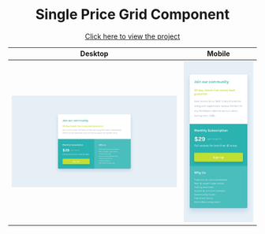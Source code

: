 <h1 align=center>Single Price Grid Component</a></h1>

<p align=center>
    <a target="_blank" href="https://jialatteo.github.io/Frontend-Mentor-Challenges/single-price-grid-component-master/">Click here to view the project </a> 
</p>

Desktop | Mobile
:--------------------------------:|:-------------------------:
![Desktop design](./design/desktop-design.jpg)  |  ![Mobile design](./design/mobile-design.jpg)
